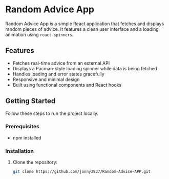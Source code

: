 # Random Advice App

Random Advice App is a simple React application that fetches and displays random pieces of advice. It features a clean user interface and a loading animation using `react-spinners`.

## Features

- Fetches real-time advice from an external API
- Displays a Pacman-style loading spinner while data is being fetched
- Handles loading and error states gracefully
- Responsive and minimal design
- Built using functional components and React hooks

## Getting Started

Follow these steps to run the project locally.

### Prerequisites

- npm installed

### Installation

1. Clone the repository:

   ```bash
   git clone https://github.com/jonny3937/Random-Advice-APP.git
   ```
